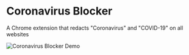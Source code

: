 # Coronavirus Blocker

A Chrome extension that redacts "Coronavirus" and "COVID-19" on all websites

![Coronavirus Blocker Demo](https://nicholastao.com/images/coronavirus-blocker.png)


